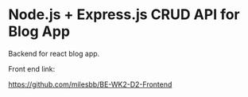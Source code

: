 # Node.js + Express.js CRUD API for Blog App

Backend for react blog app.

Front end link:

https://github.com/milesbb/BE-WK2-D2-Frontend